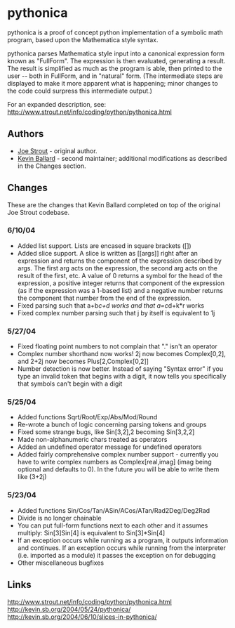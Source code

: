 pythonica
=========

pythonica is a proof of concept python implementation of a symbolic math
program, based upon the Mathematica style syntax. 

pythonica parses Mathematica style input into a canonical expression form known
as "FullForm". The expression is then evaluated, generating a result. The
result is simplified as much as the program is able, then printed to the user
-- both in FullForm, and in "natural" form. (The intermediate steps are
displayed to make it more apparent what is happening; minor changes to
the code could surpress this intermediate output.)

For an expanded description, see:
http://www.strout.net/info/coding/python/pythonica.html


Authors
-------

*   [Joe Strout](http://www.strout.net/) - original author.
*   [Kevin Ballard](http://kevin.sb.org/) - second maintainer; additional
    modifications as described in the Changes section.
  

Changes
-------

These are the changes that Kevin Ballard completed on top of the original
Joe Strout codebase.

### 6/10/04
*   Added list support. Lists are encased in square brackets ([])
*   Added slice support. A slice is written as [[args]] right after an
    expression and returns the component of the expression described by args.
    The first arg acts on the expression, the second arg acts on the result of
    the first, etc. A value of 0 returns a symbol for the head of the
    expression, a positive integer returns that component of the expression (as
    if the expression was a 1-based list) and a negative number returns the
    component that number from the end of the expression.
*   Fixed parsing such that a+b*c+d works and that a=c*d+k*r works
*   Fixed complex number parsing such that j by itself is equivalent to 1j

### 5/27/04
*   Fixed floating point numbers to not complain that "." isn't an operator
*   Complex number shorthand now works! 2j now becomes Complex[0,2], and 2+2j
    now becomes Plus[2,Complex[0,2]]
*   Number detection is now better. Instead of saying "Syntax error" if you
    type an invalid token that begins with a digit, it now tells you
    specifically that symbols can't begin with a digit

### 5/25/04
*   Added functions Sqrt/Root/Exp/Abs/Mod/Round
*   Re-wrote a bunch of logic concerning parsing tokens and groups
*   Fixed some strange bugs, like Sin[3,2],2 becoming Sin[3,2,2]
*   Made non-alphanumeric chars treated as operators
*   Added an undefined operator message for undefined operators
*   Added fairly comprehensive complex number support - currently you have to
    write complex numbers as Complex[real,imag] (imag being optional and defaults
    to 0). In the future you will be able to write them like (3+2j)

### 5/23/04
*   Added functions Sin/Cos/Tan/ASin/ACos/ATan/Rad2Deg/Deg2Rad
*   Divide is no longer chainable
*   You can put full-form functions next to each other and it assumes multiply:
    Sin[3]Sin[4] is equivalent to Sin[3]*Sin[4]
*   If an exception occurs while running as a program, it outputs information
    and continues. If an exception occurs while running from the interpreter
    (i.e. imported as a module) it passes the exception on for debugging
*   Other miscellaneous bugfixes


Links
-----

http://www.strout.net/info/coding/python/pythonica.html
http://kevin.sb.org/2004/05/24/pythonica/
http://kevin.sb.org/2004/06/10/slices-in-pythonica/
